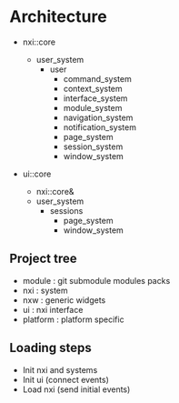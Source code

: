 # Architecture
- nxi::core
    - user_system
        - user
            - command_system
            - context_system
            - interface_system
            - module_system
            - navigation_system
            - notification_system
            - page_system
            - session_system
            - window_system

- ui::core
    - nxi::core&
    - user_system
        - sessions
            - page_system
            - window_system

## Project tree

- module : git submodule modules packs
- nxi : system
- nxw : generic widgets
- ui : nxi interface
- platform : platform specific

## Loading steps
- Init nxi and systems
- Init ui (connect events)
- Load nxi (send initial events)